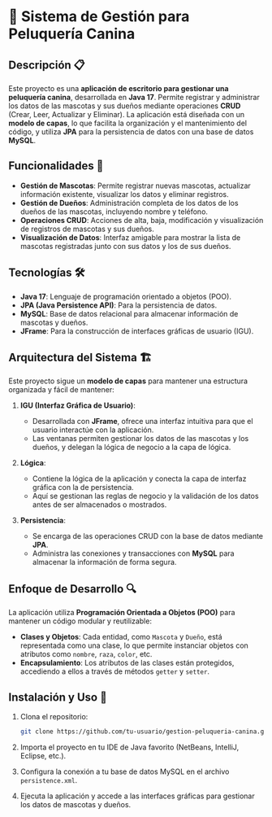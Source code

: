 # 🐶 Sistema de Gestión para Peluquería Canina

## Descripción 📋

Este proyecto es una **aplicación de escritorio para gestionar una peluquería canina**, desarrollada en **Java 17**. Permite registrar y administrar los datos de las mascotas y sus dueños mediante operaciones **CRUD** (Crear, Leer, Actualizar y Eliminar). La aplicación está diseñada con un **modelo de capas**, lo que facilita la organización y el mantenimiento del código, y utiliza **JPA** para la persistencia de datos con una base de datos **MySQL**.

## Funcionalidades 🌟

- **Gestión de Mascotas**: Permite registrar nuevas mascotas, actualizar información existente, visualizar los datos y eliminar registros.
- **Gestión de Dueños**: Administración completa de los datos de los dueños de las mascotas, incluyendo nombre y teléfono.
- **Operaciones CRUD**: Acciones de alta, baja, modificación y visualización de registros de mascotas y sus dueños.
- **Visualización de Datos**: Interfaz amigable para mostrar la lista de mascotas registradas junto con sus datos y los de sus dueños.
  
## Tecnologías 🛠️

- **Java 17**: Lenguaje de programación orientado a objetos (POO).
- **JPA (Java Persistence API)**: Para la persistencia de datos.
- **MySQL**: Base de datos relacional para almacenar información de mascotas y dueños.
- **JFrame**: Para la construcción de interfaces gráficas de usuario (IGU).

## Arquitectura del Sistema 🏗️

Este proyecto sigue un **modelo de capas** para mantener una estructura organizada y fácil de mantener:

1. **IGU (Interfaz Gráfica de Usuario)**: 
   - Desarrollada con **JFrame**, ofrece una interfaz intuitiva para que el usuario interactúe con la aplicación.
   - Las ventanas permiten gestionar los datos de las mascotas y los dueños, y delegan la lógica de negocio a la capa de lógica.

2. **Lógica**:
   - Contiene la lógica de la aplicación y conecta la capa de interfaz gráfica con la de persistencia.
   - Aquí se gestionan las reglas de negocio y la validación de los datos antes de ser almacenados o mostrados.

3. **Persistencia**:
   - Se encarga de las operaciones CRUD con la base de datos mediante **JPA**.
   - Administra las conexiones y transacciones con **MySQL** para almacenar la información de forma segura.

## Enfoque de Desarrollo 🔍

La aplicación utiliza **Programación Orientada a Objetos (POO)** para mantener un código modular y reutilizable:

- **Clases y Objetos**: Cada entidad, como `Mascota` y `Dueño`, está representada como una clase, lo que permite instanciar objetos con atributos como `nombre`, `raza`, `color`, etc.
- **Encapsulamiento**: Los atributos de las clases están protegidos, accediendo a ellos a través de métodos `getter` y `setter`.

## Instalación y Uso 🚀

1. Clona el repositorio:

   ```bash
   git clone https://github.com/tu-usuario/gestion-peluqueria-canina.git
   ```

2. Importa el proyecto en tu IDE de Java favorito (NetBeans, IntelliJ, Eclipse, etc.).

3. Configura la conexión a tu base de datos MySQL en el archivo `persistence.xml`.

4. Ejecuta la aplicación y accede a las interfaces gráficas para gestionar los datos de mascotas y dueños.



